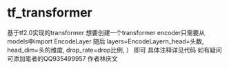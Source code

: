 # tf_transformer
基于tf2.0实现的transformer
想要创建一个transformer encoder只需要从models中import EncodeLayer
随后
layers=EncodeLayern_head=头数, 
                 head_dim=头的维度,
                 drop_rate=drop比例, ）
即可
具体注释详见代码
如有疑问可添加笔者的QQ935499957
作者林庆文

